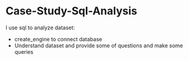 # Case-Study-Sql-Analysis

I use sql to analyze dataset:
  - create_engine to connect database 
  - Understand dataset and provide some of questions and make some queries
  
